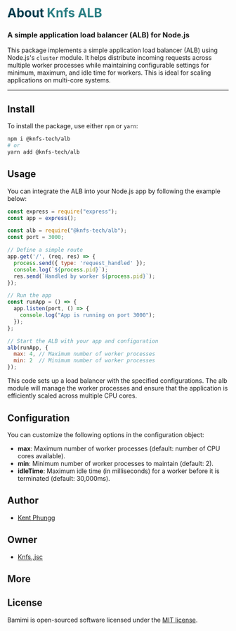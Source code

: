 
<h1> <span style="color:#013C4D;">About</span> <span style="color:#2B7F84;">Knfs ALB</span></h1>

### A simple application load balancer (ALB) for Node.js

This package implements a simple application load balancer (ALB) using Node.js's `cluster` module. It helps distribute incoming requests across multiple worker processes while maintaining configurable settings for minimum, maximum, and idle time for workers. This is ideal for scaling applications on multi-core systems.

---

## Install

To install the package, use either `npm` or `yarn`:

```bash
npm i @knfs-tech/alb
# or
yarn add @knfs-tech/alb
```

## Usage
You can integrate the ALB into your Node.js app by following the example below:

```javascript
const express = require("express");
const app = express();

const alb = require("@knfs-tech/alb");
const port = 3000;

// Define a simple route
app.get('/', (req, res) => {
  process.send({ type: 'request_handled' });
  console.log(`${process.pid}`);
  res.send(`Handled by worker ${process.pid}`);
});

// Run the app
const runApp = () => {
  app.listen(port, () => {
    console.log("App is running on port 3000");
  });
};

// Start the ALB with your app and configuration
alb(runApp, {
  max: 4, // Maximum number of worker processes
  min: 2  // Minimum number of worker processes
});
```

This code sets up a load balancer with the specified configurations. The alb module will manage the worker processes and ensure that the application is efficiently scaled across multiple CPU cores.

## Configuration
You can customize the following options in the configuration object:

- **max**: Maximum number of worker processes (default: number of CPU cores available).
- **min**: Minimum number of worker processes to maintain (default: 2).
- **idleTime**: Maximum idle time (in milliseconds) for a worker before it is terminated (default: 30,000ms).

## Author
* [Kent Phungg](https://github.com/khapu2906)
  
## Owner
* [Knfs.,jsc](https://github.com/knfs-library)

## More

## License

Bamimi is open-sourced software licensed under the [MIT license](https://opensource.org/licenses/MIT).
